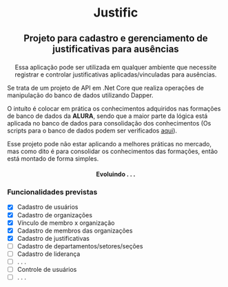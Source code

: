 # <p align="center">Justific</p>
## <p align="center">Projeto para cadastro e gerenciamento de justificativas para ausências</p>
<p align="center">Essa aplicação pode ser utilizada em qualquer ambiente que necessite registrar e controlar justificativas aplicadas/vinculadas para ausências.</p>

Se trata de um projeto de API em .Net Core que realiza operações de manipulação do banco de dados utilizando Dapper.

O intuíto é colocar em prática os conhecimentos adquiridos nas formações de banco de dados da <b>ALURA</b>, sendo que a maior parte da lógica está aplicada no banco de dados para consolidação dos conhecimentos (Os scripts para o banco de dados podem ser verificados <a href="https://github.com/robsonqsb/Justific/tree/master/Justific.Data/Scripts">aqui</a>).

Esse projeto pode não estar aplicando a melhores práticas no mercado, mas como dito é para consolidar os conhecimentos das formações, então está montado de forma simples.

<h4 align="center"> Evoluindo . . . </h4>

### Funcionalidades previstas
- [x] Cadastro de usuários
- [x] Cadastro de organizações
- [x] Vínculo de membro x organização
- [x] Cadastro de membros das organizações
- [x] Cadastro de justificativas
- [ ] Cadastro de departamentos/setores/seções
- [ ] Cadastro de liderança
- [ ] . . . 
- [ ] Controle de usuários
- [ ] . . .
